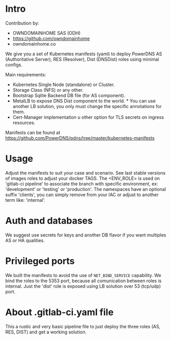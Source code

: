 # Intro

Contribution by: 

* OWNDOMAINHOME SAS (ODH)
* https://github.com/owndomainhome
* owndomainhome.co

We give you a set of Kubernetes manifests (yaml) to deploy PowerDNS AS (Authoritative Server), RES (Resolver), Dist (DNSDist) roles using minimal configs.

Main requirements:

* Kubernetes Single Node (standalone) or Cluster.
* Storage Class (NFS) or any other.
* Bootstrap Sqlite Backend DB file (for AS component).
* MetalLB to expose DNS Dist component to the world. * You can use another LB solution, you only must change the specific annotations for them.
* Cert-Manager implementation u other option for TLS secrets on ingress resources.

Manifests can be found at https://github.com/PowerDNS/pdns/tree/master/kubernetes-manifests

# Usage

Adjust the manifests to suit your case and scenario. See last stable versions of images roles to adjust your docker TAGS. The <ENV_ROLE> is used on 'gitlab-ci pipeline' to associate the branch with specific environment, ex: 'development' or 'testing' or 'production'. The namespaces have an optional suffix 'clients', you can simply remove from your IAC or adjust to another term like: 'internal'.

# Auth and databases

We suggest use secrets for keys and another DB flavor if you want multiples AS or HA qualities.

# Privileged ports

We built the manifests to avoid the use of `NET_BIND_SERVICE` capability. We bind the roles to the 5353 port, because all comunication between roles is internal. Just the 'dist' role is exposed using LB solution over 53 (tcp/udp) port.

# About .gitlab-ci.yaml file

This a rustic and very basic pipeline file to just deploy the three roles (AS, RES, DIST) and get a working solution.
